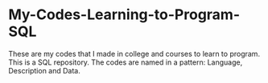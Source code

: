 # My-Codes-Learning-to-Program-SQL
These are my codes that I made in college and courses to learn to program. This is a SQL repository. The codes are named in a pattern: Language, Description and Data.
